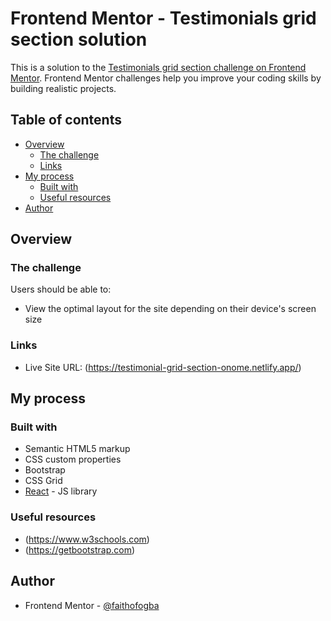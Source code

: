 # Frontend Mentor - Testimonials grid section solution

This is a solution to the [Testimonials grid section challenge on Frontend Mentor](https://www.frontendmentor.io/challenges/testimonials-grid-section-Nnw6J7Un7). Frontend Mentor challenges help you improve your coding skills by building realistic projects. 

## Table of contents

- [Overview](#overview)
  - [The challenge](#the-challenge)
  - [Links](#links)
- [My process](#my-process)
  - [Built with](#built-with)
  - [Useful resources](#useful-resources)
- [Author](#author)


## Overview

### The challenge

Users should be able to:

- View the optimal layout for the site depending on their device's screen size


### Links

- Live Site URL: (https://testimonial-grid-section-onome.netlify.app/)

## My process

### Built with

- Semantic HTML5 markup
- CSS custom properties
- Bootstrap
- CSS Grid
- [React](https://reactjs.org/) - JS library


### Useful resources

- (https://www.w3schools.com) 
- (https://getbootstrap.com) 


## Author

- Frontend Mentor - [@faithofogba](https://www.frontendmentor.io/profile/faithofogba)


